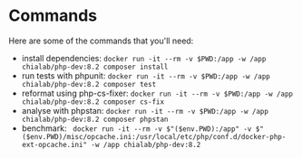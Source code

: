 # Commands

Here are some of the commands that you'll need:
 - install dependencies: `docker run -it --rm -v $PWD:/app -w /app chialab/php-dev:8.2 composer install`
 - run tests with phpunit: `docker run -it --rm -v $PWD:/app -w /app chialab/php-dev:8.2 composer test`
 - reformat using php-cs-fixer: `docker run -it --rm -v $PWD:/app -w /app chialab/php-dev:8.2 composer cs-fix`
 - analyse with phpstan: `docker run -it --rm -v $PWD:/app -w /app chialab/php-dev:8.2 composer phpstan`
 - benchmark: ` docker run -it --rm -v $"($env.PWD):/app" -v $"($env.PWD)/misc/opcache.ini:/usr/local/etc/php/conf.d/docker-php-ext-opcache.ini" -w /app chialab/php-dev:8.2`
